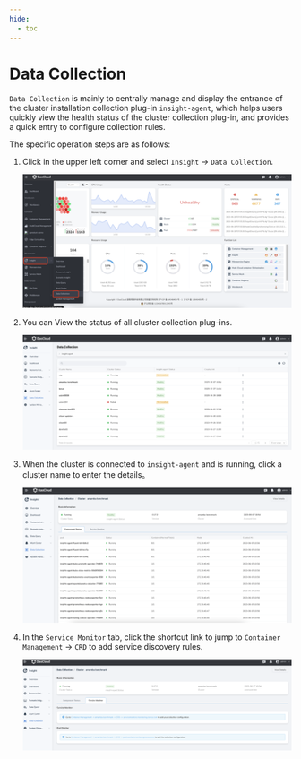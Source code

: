 ```yaml
---
hide:
  - toc
---
```


# Data Collection

`Data Collection` is mainly to centrally manage and display the entrance of the
cluster installation collection plug-in `insight-agent`, which helps users quickly
view the health status of the cluster collection plug-in, and provides a quick entry
to configure collection rules.

The specific operation steps are as follows:

1. Click in the upper left corner and select `Insight` -> `Data Collection`.

    ![Data Collection](../../images/collectmanage01.png)

2. You can View the status of all cluster collection plug-ins.

    ![Data Collection](../../images/collectmanage02.png)

3. When the cluster is connected to `insight-agent` and is running, click a cluster name
   to enter the details。

    ![Data Collection](../../images/collectmanage03.png)

4. In the `Service Monitor` tab, click the shortcut link to jump to `Container Management` -> `CRD`
   to add service discovery rules.

    ![Data Collection](../../images/collectmanage04.png)
